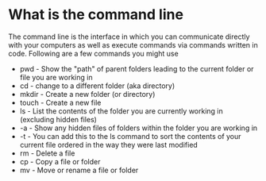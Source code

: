 <!DOCTYPE html>
<h1> What is the command line</h1>

<p>The command line is the interface in which you can communicate directly with your computers as well as execute commands via commands written in code. Following are a few commands you might use</p>
<ul>
  <li>pwd - Show the "path" of parent folders leading to the current folder or file you are working in</li>
  <li>cd - change to a different folder (aka directory)</li>
  <li>mkdir - Create a new folder (or directory)</li>
  <li>touch - Create a new file</li>
  <li>ls - List the contents of the folder you are currently working in (excluding hidden files)
  <li> -a - Show any hidden files of folders within the folder you are working in</li>
  <li> -t - You can add this to the ls command to sort the contents of your current file ordered in the way they were last modified</li>
  <li>rm - Delete a file</li>
  <li>cp - Copy a file or folder</li>
  <li>mv - Move or rename a file or folder</li>
</ul>
